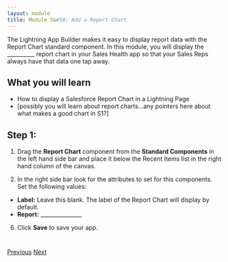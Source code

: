 ```yaml
---
layout: module
title: Module 5&#58; Add a Report Chart
---
```

The Lightning App Builder makes it easy to display report data with the Report Chart standard component. In this module, you will display the __________ report chart in your Sales Health app so that your Sales Reps always have that data one tap away.


## What you will learn
- How to display a Salesforce Report Chart in a Lightning Page
- [possibly you will learn about report charts...any pointers here about what makes a good chart in S1?]


## Step 1:

1. Drag the **Report Chart** component from the **Standard Components** in the left hand side bar and place it below the Recent Items list in the right hand column of the canvas. 

3. In the right side bar look for the attributes to set for this components. Set the following values: 
- **Label:** Leave this blank. The label of the Report Chart will display by default.
- **Report:** _______________

6. Click **Save** to save your app.  


<div class="row" style="margin-top:40px;">
<div class="col-sm-12">
<a href="create-lightning-application.html" class="btn btn-default"><i class="glyphicon glyphicon-chevron-left"></i> Previous</a>
<a href="create-searchbar-component.html" class="btn btn-default pull-right">Next <i class="glyphicon glyphicon-chevron-right"></i></a>
</div>
</div>
